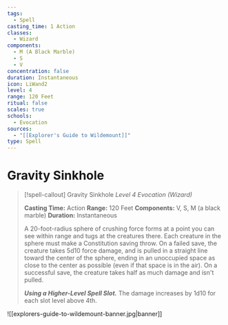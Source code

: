 ```yaml
---
tags:
  - Spell
casting_time: 1 Action
classes:
  - Wizard
components:
  - M (A Black Marble)
  - S
  - V
concentration: false
duration: Instantaneous
icon: LiWand2
level: 4
range: 120 Feet
ritual: false
scales: true
schools:
  - Evocation
sources:
  - "[[Explorer's Guide to Wildemount]]"
type: Spell
---
```


# Gravity Sinkhole

>[!spell-callout] Gravity Sinkhole
>_Level 4 Evocation (Wizard)_
>
>**Casting Time:** Action
>**Range:** 120 Feet
>**Components:** V, S, M (a black marble)
>**Duration:** Instantaneous
>
>A 20-foot-radius sphere of crushing force forms at a point you can see within range and tugs at the creatures there. Each creature in the sphere must make a Constitution saving throw. On a failed save, the creature takes 5d10 force damage, and is pulled in a straight line toward the center of the sphere, ending in an unoccupied space as close to the center as possible (even if that space is in the air). On a successful save, the creature takes half as much damage and isn't pulled.
>
>**_Using a Higher-Level Spell Slot._** The damage increases by 1d10 for each slot level above 4th.

![[explorers-guide-to-wildemount-banner.jpg|banner]]
